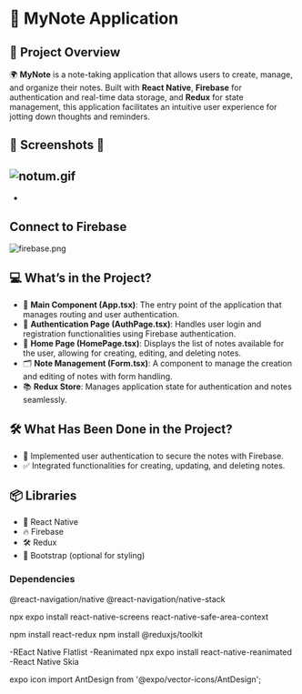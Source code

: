 # 📝 MyNote Application

## 📖 Project Overview
🌍 **MyNote** is a note-taking application that allows users to create, manage, and organize their notes. 
Built with **React Native**, **Firebase** for authentication and real-time data storage, 
and **Redux** for state management, this application facilitates an intuitive user experience for jotting down thoughts and reminders.

## 📸 Screenshots 📸

![notum.gif](https://github.com/Fiartaks/55-React-Native-NoteApp/blob/main/assets/notum.gif)
-
-


## Connect to Firebase

![firebase.png](https://github.com/Fiartaks/55-React-Native-NoteApp/blob/main/assets/firebase.png)



## 💻 What’s in the Project?
- 🌟 **Main Component (App.tsx)**: The entry point of the application that manages routing and user authentication.
- 🔑 **Authentication Page (AuthPage.tsx)**: Handles user login and registration functionalities using Firebase authentication.
- 📝 **Home Page (HomePage.tsx)**: Displays the list of notes available for the user, allowing for creating, editing, and deleting notes.
- 🗂️ **Note Management (Form.tsx)**: A component to manage the creation and editing of notes with form handling.
- 📚 **Redux Store**: Manages application state for authentication and notes seamlessly.

## 🛠️ What Has Been Done in the Project?
- 🔄 Implemented user authentication to secure the notes with Firebase.
- ✅ Integrated functionalities for creating, updating, and deleting notes.

## 📦 Libraries
- 📘 React Native  
- 🔥 Firebase  
- 🛠️ Redux  
- 🎨 Bootstrap (optional for styling)  


###  Dependencies

@react-navigation/native
@react-navigation/native-stack

npx expo install react-native-screens
react-native-safe-area-context

npm install react-redux
npm install @reduxjs/toolkit



-REact Native Flatlist
-Reanimated npx expo install react-native-reanimated
-React Native Skia

expo icon import AntDesign from '@expo/vector-icons/AntDesign';
